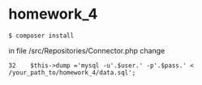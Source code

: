 # homework_4

`$ composer install`

in file /src/Repositories/Connector.php change

`32    $this->dump ='mysql -u'.$user.' -p'.$pass.' < /your_path_to/homework_4/data.sql';`